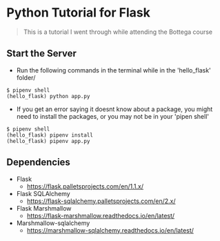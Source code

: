 # Python Tutorial for Flask

> This is a tutorial I went through while attending the Bottega course

## Start the Server
- Run the following commands in the terminal while in the 'hello_flask' folder/
```
$ pipenv shell
(hello_flask) python app.py
```

- If you get an error saying it doesnt know about a package, you might need to install the packages, or 
you may not be in your 'pipen shell'
```
$ pipenv shell
(hello_flask) pipenv install
(hello_flask) pipenv app.py
```

## Dependencies

- Flask
  - https://flask.palletsprojects.com/en/1.1.x/
- Flask SQLAlchemy
  - https://flask-sqlalchemy.palletsprojects.com/en/2.x/
- Flask Marshmallow
  - https://flask-marshmallow.readthedocs.io/en/latest/
- Marshmallow-sqlalchemy
  - https://marshmallow-sqlalchemy.readthedocs.io/en/latest/
